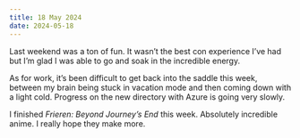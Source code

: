 ```yaml
---
title: 18 May 2024
date: 2024-05-18
---
```


Last weekend was a ton of fun. It wasn’t the best con experience I’ve had but I’m glad I was able to go and soak in the incredible energy.

As for work, it’s been difficult to get back into the saddle this week, between my brain being stuck in vacation mode and then coming down with a light cold. Progress on the new directory with Azure is going very slowly.

I finished *Frieren: Beyond Journey’s End* this week. Absolutely incredible anime. I really hope they make more.
